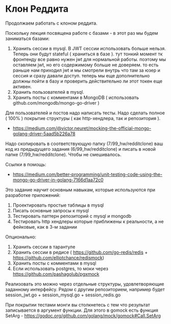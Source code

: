 # Клон Реддита

Продолжаем работать с клоном реддита.

Поскольку лекция посвящена работе с базами - в этот раз мы будем заниматься базами:

1) Хранить сессии в mysql. В JWT сессии использовать больше нельзя. Теперь они будут stateful ( храниться в базе ). тут тонкий момент тк фронтенду все равно нужен jwt для нормальной работы. поэтому мы оставляем jwt, но его содержимому больше не доверяем. то есть раньше нам приходил jwt и мы смотрели внутрь что там за юзер и сессия и сразу давали доступ. теперь мы еще дополнительно должны пойти в базу и проверить действительно ли этот токен еще активен.
2) Хранить пользователей в mysql.
3) Хранить посты с комментами в MongoDB ( использовать github.com/mongodb/mongo-go-driver )

Для пользователей и постов надо написать тесты.
Надо сделать полное ( 100% ) покрытие структуры ( как http-хендлера, так и репозитория ).

* <https://medium.com/@victor.neuret/mocking-the-official-mongo-golang-driver-5aad5b226a78>

Надо скопировать в соответствующую папку (7/99_hw/redditclone) ваш код из предыдущего задания (6/99_hw/redditclone) и писать в новой папке (7/99_hw/redditclone). Чтобы не смешивалось.

Ссылки в помощь:

* <https://medium.com/better-programming/unit-testing-code-using-the-mongo-go-driver-in-golang-7166d1aa72c0>

Это задание научит основным навыкам, которые используются при разработке приложений:

1) Проектировать простые таблицы в mysql
2) Писать основные запросы к mysql
3) Тестировать паттерн репозиторий с mysql и mongodb
4) Тестировать http хендлеры которые приближены к реальности, а не фейковые, как в 3-м задании

Опционально:

1) Хранить сессии в тарантуле
2) Хранить сессии в редисе ( <https://github.com/go-redis/redis> + <https://github.com/elliotchance/redismock>)
3) Хранить посты с комментами в mysql
4) Если использовать postgres, то моки через <https://github.com/pashagolub/pgxmock>

Реализовать это можно через отдельные структуры, удовлетворяющие заданному интерфейсу. Рядом с другим репозиторием, например будет session_jwt.go + session_mysql.go + session_redis.go

При покрытии тестами монги вы столкнетесь с тем что результат записывается в аргумент функции. Для этого в gomock есть функция SetArg - <https://godoc.org/github.com/golang/mock/gomock#Call.SetArg>

